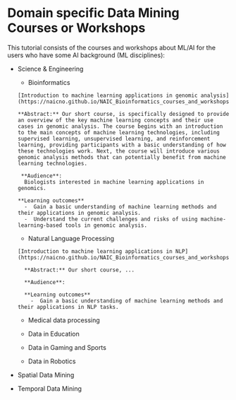 # Domain specific Data Mining Courses or Workshops


This tutorial consists of the courses and workshops about ML/AI for the users who have some AI background (ML disciplines):

- Science & Engineering
  - Bioinformatics
    
  ```{admonition} Bioinformatics Data
  [Introduction to machine learning applications in genomic analysis](https://naicno.github.io/NAIC_Bioinformatics_courses_and_workshops/index.html)

  **Abstract:** Our short course, is specifically designed to provide an overview of the key machine learning concepts and their use cases in genomic analysis. The course begins with an introduction to the main concepts of machine learning technologies, including supervised learning, unsupervised learning, and reinforcement learning, providing participants with a basic understanding of how these technologies work. Next, the course will introduce various genomic analysis methods that can potentially benefit from machine learning technologies.

   **Audience**:
    Biologists interested in machine learning applications in genomics.
  
  **Learning outcomes**
    -  Gain a basic understanding of machine learning methods and their applications in genomic analysis.
    -  Understand the current challenges and risks of using machine-learning-based tools in genomic analysis.

  ```
  
  - Natural Language Processing
    
  ```{admonition} NLP Data
  [Introduction to machine learning applications in NLP](https://naicno.github.io/NAIC_Bioinformatics_courses_and_workshops/index.html)

    **Abstract:** Our short course, ...

    **Audience**:
  
    **Learning outcomes**
      -  Gain a basic understanding of machine learning methods and their applications in NLP tasks.

  ```

  - Medical data processing

  - Data in Education

  - Data in Gaming and Sports

  - Data in Robotics



- Spatial Data Mining


- Temporal Data Mining
